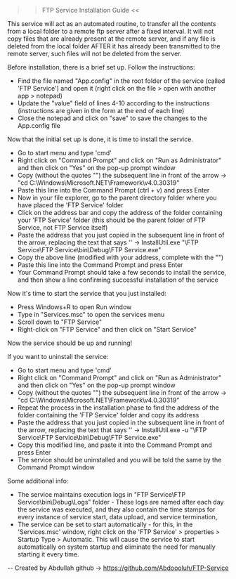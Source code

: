 >> FTP Service Installation Guide <<

This service will act as an automated routine, to transfer all the contents from a local folder to a remote ftp server after a fixed interval. It will not copy files that are already present at the remote server, and if any file is deleted from the local folder AFTER it has already been transmitted to the remote server, such files will not be deleted from the server.


Before installation, there is a brief set up. Follow the instructions:

- Find the file named "App.config" in the root folder of the service (called 'FTP Service') and open it (right click on the file > open with another app > notepad)
- Update the "value" field of lines 4-10 according to the instructions (instructions are given in the form  <!-- instruction --> at the end of each line)
- Close the notepad and click on "save" to save the changes to the App.config file


Now that the initial set up is done, it is time to install the service.
- Go to start menu and type 'cmd'
- Right click on "Command Prompt" and click on "Run as Administrator" and then click on "Yes" on the pop-up prompt window
- Copy (without the quotes "") the subsequent line in front of the arrow -> "cd C:\Windows\Microsoft.NET\Framework\v4.0.30319"
- Paste this line into the Command Prompt (ctrl + v) and press Enter
- Now in your file explorer, go to the parent directory folder where you have placed the 'FTP Service' folder
- Click on the address bar and copy the address of the folder containing your 'FTP Service' folder (this should be the parent folder of FTP Service, not FTP Service itself)
- Paste the address that you just copied in the subsequent line in front of the arrow, replacing the text that says '<your address here>' -> InstallUtil.exe "<your address here>\FTP Service\FTP Service\bin\Debug\FTP Service.exe"
- Copy the above line (modified with your address, complete with the "")
- Paste this line into the Command Prompt and press Enter
- Your Command Prompt should take a few seconds to install the service, and then show a line confirming successful installation of the service




Now it's time to start the service that you just installed:
- Press Windows+R to open Run window
- Type in "Services.msc" to open the services menu
- Scroll down to "FTP Service"
- Right-click on "FTP Service" and then click on "Start Service"

Now the service should be up and running! 

If you want to uninstall the service:
- Go to start menu and type 'cmd'
- Right click on "Command Prompt" and click on "Run as Administrator" and then click on "Yes" on the pop-up prompt window
- Copy (without the quotes "") the subsequent line in front of the arrow -> "cd C:\Windows\Microsoft.NET\Framework\v4.0.30319"
- Repeat the process in the installation phase to find the address of the folder containing the 'FTP Service' folder and copy its address
- Paste the address that you just copied in the subsequent line in front of the arrow, replacing the text that says '<your address here>' -> InstallUtil.exe -u "<your address here>\FTP Service\FTP Service\bin\Debug\FTP Service.exe"
- Copy this modified line, and paste it into the Command Prompt and press Enter
- The service should be uninstalled and you will be told the same by the Command Prompt window


Some additional info:
- The service maintains execution logs in "FTP Service\FTP Service\bin\Debug\Logs" folder - These logs are named after each day the service was executed, and they also contain the time stamps for every instance of service start, data upload, and service termination,
- The service can be set to start automatically - for this, in the 'Services.msc' window, right click on the 'FTP Service' > properties >  Startup Type > Automatic. This will cause the service to start automatically on system startup and eliminate the need for manually starting it every time.

-- Created by Abdullah
github -> https://github.com/Abdoooluh/FTP-Service

